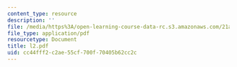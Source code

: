 ```yaml
---
content_type: resource
description: ''
file: /media/https%3A/open-learning-course-data-rc.s3.amazonaws.com/21a-212-myth-ritual-and-symbolism-spring-2004/cc44fff2c2ae55cf700f70405b62cc2c_l2.pdf
file_type: application/pdf
resourcetype: Document
title: l2.pdf
uid: cc44fff2-c2ae-55cf-700f-70405b62cc2c
---
```

